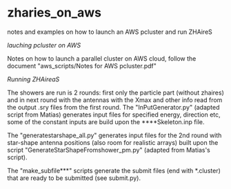 # zharies_on_aws
notes and examples on how to launch an AWS pcluster and run ZHAireS

_lauching pcluster on AWS_

Notes on how to launch a parallel cluster on AWS cloud, follow the document "aws_scripts/Notes for AWS pcluster.pdf"



_Running ZHAireaS_

The showers are run is 2 rounds: first only the particle part (without zhaires) and in next round with the antennas with the Xmax and other info read from the output .sry files from the first round.
The "InPutGenerator.py" (adapted script from Matias) generates input files for specified energy, direction etc, some of the constant inputs are build upon the ****Skeleton.inp file. 

The "generatestarshape_all.py" generates input files for the 2nd round with star-shape antenna positions (also room for realistic arrays) built upon the script "GenerateStarShapeFromshower_pm.py" (adapted from Matias's script).

The "make_subfile***" scripts generate the submit files (end with *.cluster) that are ready to be submitted (see submit.py).
